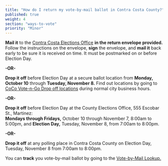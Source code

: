 ```yaml
---
title: "How do I return my vote-by-mail ballot in Contra Costa County?"
published: true
weight: 4
section: "ways-to-vote"
priority: "Minor"
---
```


**Mail it** to the [Contra Costa Elections Office](#section-election-office-contact) **in the return envelope provided.** Follow the instructions on the envelope, **sign** the envelope, and **mail it** back early to be sure it is received on time. It must be postmarked on or before Election Day.  

 **-OR-**  

**Drop it off** before Election Day at a secure ballot location from **Monday, October 10** through **Tuesday, November 8.** Find out locations by going to [CoCo Vote-n-Go Drop off locations](http://www.cocovote.us/current-election/current_archive/coco-vote-n-go-drop-off-locations/#Locations) during normal city business hours.  

 **-OR-**  

**Drop it off** before Election Day at the County Elections Office, 555 Escobar St., Martinez:  
 **Mondays through Fridays,** October 10 through November 7, 8:00am to 5:00pm, and
 **Election Day,** Tuesday, November 8, from 7:00am to 8:00pm.  

**-OR-**  

**Drop it off** at any polling place in Contra Costa County on Election Day, Tuesday, November 8 from 7:00am to 8:00pm.  

You can **track** you vote-by-mail ballot by going to the [Vote-by-Mail Lookup.](http://www.cocovote.us/current-election/status-of-my-vote-by-mail-ballot/#VotebyMailBallotSearch)  
